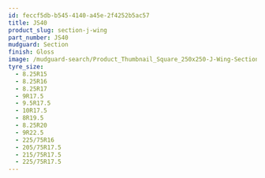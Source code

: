 ```yaml
---
id: feccf5db-b545-4140-a45e-2f4252b5ac57
title: JS40
product_slug: section-j-wing
part_number: JS40
mudguard: Section
finish: Gloss
image: /mudguard-search/Product_Thumbnail_Square_250x250-J-Wing-Section.jpg
tyre_size:
  - 8.25R15
  - 8.25R16
  - 8.25R17
  - 9R17.5
  - 9.5R17.5
  - 10R17.5
  - 8R19.5
  - 8.25R20
  - 9R22.5
  - 225/75R16
  - 205/75R17.5
  - 215/75R17.5
  - 225/75R17.5
---
```

